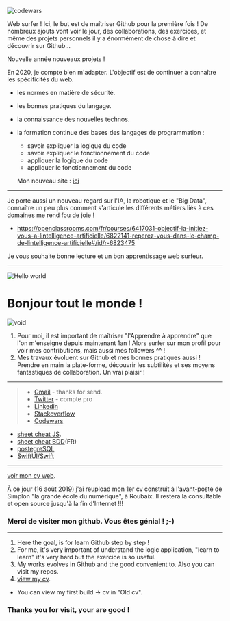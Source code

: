 ![codewars](https://www.codewars.com/users/fanfan__Dev/badges/large)

Web surfer ! Ici, le but est de maîtriser Github pour la première fois !
De nombreux ajouts vont voir le jour, des collaborations, des exercices, et même des projets personnels il y a énormément de chose à dire et découvrir sur Github...

Nouvelle année nouveaux projets !

En 2020, je compte bien m'adapter. L'objectif est de continuer à connaître les spécificités du web.
* les normes en matière de sécurité.
* les bonnes pratiques du langage.
* la connaissance des nouvelles technos.
* la formation continue des bases des langages de programmation :  
  * savoir expliquer la logique du code
  * savoir expliquer le fonctionnement du code
  * appliquer la logique du code 
  * appliquer le fonctionnement du code
  
  Mon nouveau site : [ici](https://francoisdparent.fr/)
  
*** 

Je porte aussi un nouveau regard sur l'IA, la robotique et le "Big Data", connaître un peu plus comment s'articule les différents métiers liés à ces domaines me rend fou de joie !
* https://openclassrooms.com/fr/courses/6417031-objectif-ia-initiez-vous-a-lintelligence-artificielle/6822141-reperez-vous-dans-le-champ-de-lintelligence-artificielle#/id/r-6823475

Je vous souhaite bonne lecture et un bon apprentissage web surfeur.

***

![Hello world](https://cdn.pixabay.com/photo/2018/08/30/03/34/aerial-3641197_960_720.jpg)

# Bonjour tout le monde !

![void](https://cdn.pixabay.com/photo/2017/08/30/01/05/milky-way-2695569_960_720.jpg)

1. Pour moi, il est important de maîtriser "l'Apprendre à apprendre" que l'on m'enseigne depuis maintenant 1an !
Alors surfer sur mon profil pour voir mes contributions, mais aussi mes followers ^^ !
2. Mes travaux évoluent sur Github et mes bonnes pratiques aussi ! Prendre en main la plate-forme, découvrir les subtilités et ses moyens fantastiques de collaboration. Un vrai plaisir !

***
>* [Gmail](parent.francois59@gmail.com) - thanks for send.
>* [Twitter](https://twitter.com/Francois__dev) - compte pro
>* [Linkedin](https://www.linkedin.com/in/fran%C3%A7oisparent/)
>* [Stackoverflow](https://stackoverflow.com/users/12021233/parent-fran%c3%a7ois)
>* [Codewars](https://www.codewars.com/users/fanfanpsg)
* [sheet cheat JS](https://francoispdev.github.io/feuille-de-triche-JS/).
* [sheet cheat BDD](https://francoispdev.github.io/feuille-de-triche-bdd/)(FR)
* [postegreSQL](https://francoispdev.github.io/postgre/)
* [SwiftUI/Swift](https://francoispdev.github.io/swift_Basic_Tuto_EN/)

***

  [voir mon cv web](https://fanfanpsg.github.io/PARENTFcv/).
 
À ce jour (16 août 2019) j'ai reupload mon 1er cv construit à l'avant-poste de Simplon "la grande école du numérique", à Roubaix. Il restera la consultable et open source jusqu'à la fin d'Internet !!!

### Merci de visiter mon github. Vous êtes génial ! ;-)

***

1. Here the goal, is for learn Github step by step !
2. For me, it's very important of understand the logic application, "learn to learn" it's very hard
but the exercice is so useful.
3. My works evolves in Github and the good convenient to. Also you can visit my repos.
4. [view my cv](https://fanfanpsg.github.io/PARENTFcv/).
* You can view my first build -> cv in  "Old cv".

### Thanks you for visit, your are good !

